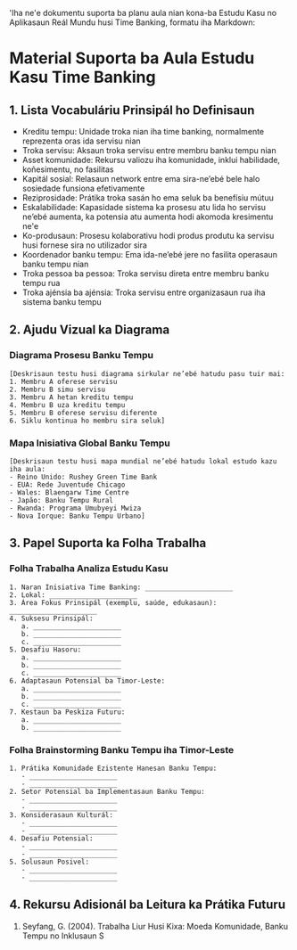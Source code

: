 'Iha ne'e dokumentu suporta ba planu aula nian kona-ba Estudu Kasu no Aplikasaun Reál Mundu husi Time Banking, formatu iha Markdown:

# Material Suporta ba Aula Estudu Kasu Time Banking

## 1. Lista Vocabuláriu Prinsipál ho Definisaun

- Kreditu tempu: Unidade troka nian iha time banking, normalmente reprezenta oras ida servisu nian
- Troka servisu: Aksaun troka servisu entre membru banku tempu nian
- Asset komunidade: Rekursu valiozu iha komunidade, inklui habilidade, koñesimentu, no fasilitas
- Kapitál sosial: Relasaun network entre ema sira-ne’ebé bele halo sosiedade funsiona efetivamente
- Reziprosidade: Prátika troka sasán ho ema seluk ba benefísiu mútuu
- Eskalabilidade: Kapasidade sistema ka prosesu atu lida ho servisu ne’ebé aumenta, ka potensia atu aumenta hodi akomoda kresimentu ne'e
- Ko-produsaun: Prosesu kolaborativu hodi produs produtu ka servisu husi fornese sira no utilizador sira
- Koordenador banku tempu: Ema ida-ne’ebé jere no fasilita operasaun banku tempu nian
- Troka pessoa ba pessoa: Troka servisu direta entre membru banku tempu rua
- Troka ajénsia ba ajénsia: Troka servisu entre organizasaun rua iha sistema banku tempu

## 2. Ajudu Vizual ka Diagrama

### Diagrama Prosesu Banku Tempu

```
[Deskrisaun testu husi diagrama sirkular ne’ebé hatudu pasu tuir mai:
1. Membru A oferese servisu
2. Membru B simu servisu
3. Membru A hetan kreditu tempu
4. Membru B uza kreditu tempu
5. Membru B oferese servisu diferente
6. Siklu kontinua ho membru sira seluk]
```

### Mapa Inisiativa Global Banku Tempu

```
[Deskrisaun testu husi mapa mundial ne’ebé hatudu lokal estudo kazu iha aula:
- Reino Unido: Rushey Green Time Bank
- EUA: Rede Juventude Chicago
- Wales: Blaengarw Time Centre
- Japão: Banku Tempu Rural
- Rwanda: Programa Umubyeyi Mwiza
- Nova Iorque: Banku Tempu Urbano]
```

## 3. Papel Suporta ka Folha Trabalha 

### Folha Trabalha Analiza Estudu Kasu

```
1. Naran Inisiativa Time Banking: ______________________
2. Lokal: ______________________
3. Área Fokus Prinsipál (exemplu, saúde, edukasaun): ______________________
4. Suksesu Prinsipál:
   a. ______________________
   b. ______________________
   c. ______________________
5. Desafiu Hasoru:
   a. ______________________
   b. ______________________
   c. ______________________
6. Adaptasaun Potensial ba Timor-Leste:
   a. ______________________
   b. ______________________
   c. ______________________
7. Kestaun ba Peskiza Futuru:
   a. ______________________
   b. ______________________
```

### Folha Brainstorming Banku Tempu iha Timor-Leste

```
1. Prátika Komunidade Ezistente Hanesan Banku Tempu:
   - ______________________
   - ______________________
2. Setor Potensial ba Implementasaun Banku Tempu:
   - ______________________
   - ______________________
3. Konsiderasaun Kulturál:
   - ______________________
   - ______________________
4. Desafiu Potensial:
   - ______________________
   - ______________________
5. Solusaun Posivel:
   - ______________________
   - ______________________
```

## 4. Rekursu Adisionál ba Leitura ka Prátika Futuru

1. Seyfang, G. (2004). Trabalha Liur Husi Kixa: Moeda Komunidade, Banku Tempu no Inklusaun S
